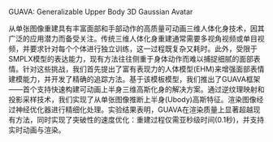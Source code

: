 GUAVA: Generalizable Upper Body 3D Gaussian Avatar

从单张图像重建具有丰富面部和手部动作的高质量可动画三维人体化身技术，因其广泛的应用潜力而备受关注。传统三维人体化身重建通常需要多视角视频或单目视频，并要求针对每个个体进行独立训练，这一过程既复杂又耗时。此外，受限于SMPLX模型的表达能力，现有方法往往侧重于身体动作而难以捕捉细腻的面部表情。针对这些挑战，我们首先提出了富有表现力的人体模型(EHM)来增强面部表情建模能力，并开发了精确的追踪方法。基于该模板模型，我们推出了GUAVA框架——首个支持快速构建可动画上半身三维高斯化身的解决方案。通过逆纹理映射和投影采样技术，我们实现了从单张图像推断上半身(Ubody)高斯特征。渲染图像经过神经优化器进行精细化处理。实验结果表明，GUAVA在渲染质量上显著超越现有方法，同时实现了突破性的速度优化：重建过程仅需亚秒级时间(0.1秒)，并支持实时动画与渲染。

